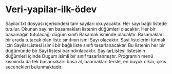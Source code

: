 # Veri-yapilar-ilk-ödev
Sayilar.txt dosyası içerisindeki tam sayıları okuyacaktır. Her sayı bağlı listede tutulur. Okunan sayının basamakları listenin düğümleri olacaktır. Her bir basamağın tutulacağı düğüm sınıfı Basamak isminde olacaktır. Basamakları bir arada tutacak olan liste sınıfının ismi Sayı olacaktır. Sayi listelerini tutmak için SayilarListesi isimli bir bağlı liste sınıfı tasarlanacaktır. Bu listenin her bir
düğümünde bir Sayi listesi barındırılacaktır. SayilarListesi listesinin düğümleri içinde Dugum isimli bir
sınıf tasarlanmıştır. Programın menü kısmında da tek basamakalrı basa al, baamakları tersle, en buyuk cıkar, çıkıs secenekleri bulunmaktadır.
